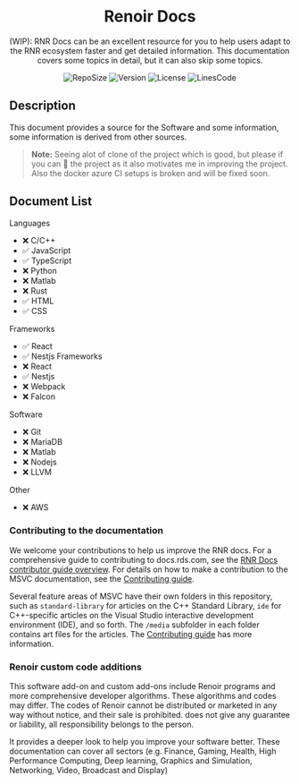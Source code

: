 <link rel="stylesheet" href="https://cdn.jsdelivr.net/npm/bootstrap-icons@1.5.0/font/bootstrap-icons.css">
<link rel="stylesheet" href="./docs/source.css">

<h1 align="center">  
<tx class="anim1"> Renoir Docs <tx>  
</h1> 

<p align="center">  
  <bold>(WIP)</bold>: RNR Docs can be an excellent resource for you to help users adapt to the RNR ecosystem faster and get detailed information. This documentation covers some topics in detail, but it can also skip some topics.
</p>  
    <p align="center">  
</p>  

<p align="center">
 <a></a>
 <img src="https://img.shields.io/github/repo-size/ByaCherX/rds-docs" alt="RepoSize"/>
 <img src="https://img.shields.io/badge/version-v1.0--alpha.1-blue" alt="Version"/>
 <img src="https://img.shields.io/github/license/ByaCherX/rds-docs" alt="License"/>
 <img src="https://img.shields.io/tokei/lines/github/ByaCherX/rds-docs" alt="LinesCode"/>

</p>

## Description
This document provides a source for the Software and some information, some information is derived from other sources.

> **Note:** Seeing alot of clone of the project which is good, but please if you can 🌟 the project as it also motivates me in improving the project. Also the docker azure CI setups is broken and will be fixed soon.
>

## Document List
Languages
* ❌ C/C++
* ✅ JavaScript
* ✅ TypeScript
* ❌ Python
* ❌ Matlab
* ❌ Rust
* ✅ HTML
* ✅ CSS

Frameworks
* ✅ React
* ✅ Nestjs
Frameworks
* ❌ React
* ✅ Nestjs
* ❌ Webpack
* ❌ Falcon

Software
* ❌ Git
* ❌ MariaDB
* ❌ Matlab
* ❌ Nodejs
* ❌ LLVM

Other
* ❌ AWS

<h3 class="h3color">Contributing to the documentation</h3>

We welcome your contributions to help us improve the RNR docs. For a comprehensive guide to contributing to docs.rds.com, see the [RNR Docs contributor guide overview](https://docs.rnr.com/contribute). For details on how to make a contribution to the MSVC documentation, see the [Contributing guide](CONTRIBUTING.md).

Several feature areas of MSVC have their own folders in this repository, such as `standard-library` for articles on the C++ Standard Library, `ide` for C++-specific articles on the Visual Studio interactive development environment (IDE), and so forth. The `/media` subfolder in each folder contains art files for the articles. The [Contributing guide](CONTRIBUTING.md) has more information.


<h3 class="h3color">Renoir custom code additions</h3>
This software add-on and custom add-ons include Renoir programs and more comprehensive developer algorithms. These algorithms and codes may differ. The codes of Renoir cannot be distributed or marketed in any way without notice, and their sale is prohibited. does not give any guarantee or liability, all responsibility belongs to the person.

It provides a deeper look to help you improve your software better. These documentation can cover all sectors (e.g. Finance, Gaming, Health, High Performance Computing, Deep learning, Graphics and Simulation, Networking, Video, Broadcast and Display)


